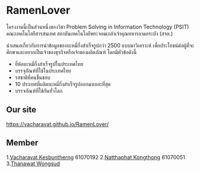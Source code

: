 # RamenLover
โครงงานนี้เป็นส่วนหนึ่งของวิชา Problem Solving in Information Technology (PSIT) คณะเทคโนโลยีสารสนเทศ สถาบันเทคโนโลยีพระจอมเกล้าเจ้าคุณทหารลาดกระบัง (สจล.)

นำเสนอเกี่ยวกับการนำข้อมูลของบะหมี่กึ่งสำเร็จรูปกว่า 2500 แบบมาวิเคราะห์ เพื่อประโยชน์ต่อผู้ที่จะศึกษาและอยากเป็นเจ้าของธุรกิจหรือเจ้าของผลิตภัณฑ์ โดยมีหัวข้อดังนี้

- ยี่ห้อบะหมี่กึ่งสำเร็จรูปในประเทศไทย
- บรรจุภัณฑ์ที่ใช้ในประเทศไทย
- รสชาติที่คนชื่นชอบ
- 10 ประเทศที่ผลิตบะหมี่กึ่งสำเร็จรูปออกมาเยอะที่สุด
- บรรจภัณฑ์ที่ใช้กันทั่วโลก

## Our site
https://vacharavat.github.io/RamenLover/

## Member

1.[Vacharavat Kesbuntherng](https://www.facebook.com/Vachararame) 61070192
2.[Natthaphat Kongthong](https://www.facebook.com/natthaphat.kongthong.1) 61070051
3.[Thanawat Wongsud](https://www.facebook.com/sseanz)

